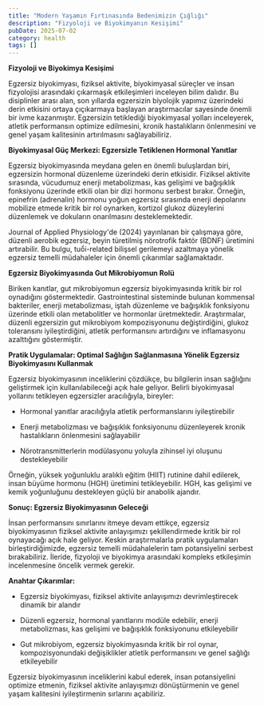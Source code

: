 ```yaml
---
title: "Modern Yaşamın Fırtınasında Bedenimizin Çığlığı"
description: "Fizyoloji ve Biyokimyanın Kesişimi"
pubDate: 2025-07-02
category: health
tags: []
---
```


**Fizyoloji ve Biyokimya Kesişimi**

Egzersiz biyokimyası, fiziksel aktivite, biyokimyasal süreçler ve insan fizyolojisi arasındaki çıkarmaşık etkileşimleri inceleyen bilim dalıdır. Bu disiplinler arası alan, son yıllarda egzersizin biyolojik yapımız üzerindeki derin etkisini ortaya çıçıkarmaya başlayan araştırmacılar sayesinde önemli bir ivme kazanmıştır. Egzersizin tetiklediği biyokimyasal yolları inceleyerek, atletik performansın optimize edilmesini, kronik hastalıkların önlenmesini ve genel yaşam kalitesinin artırılmasını sağlayabiliriz.

**Biyokimyasal Güç Merkezi: Egzersizle Tetiklenen Hormonal Yanıtlar**

Egzersiz biyokimyasında meydana gelen en önemli buluşlardan biri, egzersizin hormonal düzenleme üzerindeki derin etkisidir. Fiziksel aktivite sırasında, vücudumuz enerji metabolizması, kas gelişimi ve bağışıklık fonksiyonu üzerinde etkili olan bir dizi hormonu serbest bırakır. Örneğin, epinefrin (adrenalin) hormonu yoğun egzersiz sırasında enerji depolarını mobilize etmede kritik bir rol oynarken, kortizol glukoz düzeylerini düzenlemek ve dokuların onarılmasını desteklemektedir.

Journal of Applied Physiology'de (2024) yayınlanan bir çalışmaya göre, düzenli aerobik egzersiz, beyin türetilmiş nörotrofik faktör (BDNF) üretimini artırabilir. Bu bulgu, tuổi-related bilişsel gerilemeyi azaltmaya yönelik egzersiz temelli müdahaleler için önemli çıkarımlar sağlamaktadır.

**Egzersiz Biyokimyasında Gut Mikrobiyomun Rolü**

Biriken kanıtlar, gut mikrobiyomun egzersiz biyokimyasında kritik bir rol oynadığını göstermektedir. Gastrointestinal sisteminde bulunan kommensal bakteriler, enerji metabolizması, iştah düzenleme ve bağışıklık fonksiyonu üzerinde etkili olan metabolitler ve hormonlar üretmektedir. Araştırmalar, düzenli egzersizin gut mikrobiyom kompozisyonunu değiştirdiğini, glukoz toleransını iyileştirdiğini, atletik performansını artırdığını ve inflamasyonu azalttığını göstermiştir.

**Pratik Uygulamalar: Optimal Sağlığın Sağlanmasına Yönelik Egzersiz Biyokimyasını Kullanmak**

Egzersiz biyokimyasının inceliklerini çözdükçe, bu bilgilerin insan sağlığını geliştirmek için kullanılabileceği açık hale geliyor. Belirli biyokimyasal yollarını tetikleyen egzersizler aracılığıyla, bireyler:

* Hormonal yanıtlar aracılığıyla atletik performanslarını iyileştirebilir

* Enerji metabolizması ve bağışıklık fonksiyonunu düzenleyerek kronik hastalıkların önlenmesini sağlayabilir

* Nörotransmitterlerin modülasyonu yoluyla zihinsel iyi oluşunu destekleyebilir

Örneğin, yüksek yoğunluklu aralıklı eğitim (HIIT) rutinine dahil edilerek, insan büyüme hormonu (HGH) üretimini tetikleyebilir. HGH, kas gelişimi ve kemik yoğunluğunu destekleyen güçlü bir anabolik ajandır.

**Sonuç: Egzersiz Biyokimyasının Geleceği**

İnsan performansını sınırlarını itmeye devam ettikçe, egzersiz biyokimyasının fiziksel aktivite anlayışımızı şekillendirmede kritik bir rol oynayacağı açık hale geliyor. Keskin araştırmalarla pratik uygulamaları birleştirdiğimizde, egzersiz temelli müdahalelerin tam potansiyelini serbest bırakabiliriz. İleride, fizyoloji ve biyokimya arasındaki kompleks etkileşimin incelenmesine öncelik vermek gerekir.

**Anahtar Çıkarımlar:**

* Egzersiz biyokimyası, fiziksel aktivite anlayışımızı devrimleştirecek dinamik bir alandır

* Düzenli egzersiz, hormonal yanıtlarını modüle edebilir, enerji metabolizması, kas gelişimi ve bağışıklık fonksiyonunu etkileyebilir

* Gut mikrobiyom, egzersiz biyokimyasında kritik bir rol oynar, kompozisyonundaki değişiklikler atletik performansını ve genel sağlığı etkileyebilir

Egzersiz biyokimyasının inceliklerini kabul ederek, insan potansiyelini optimize etmenin, fiziksel aktivite anlayışımızı dönüştürmenin ve genel yaşam kalitesini iyileştirmenin sırlarını açabiliriz.
